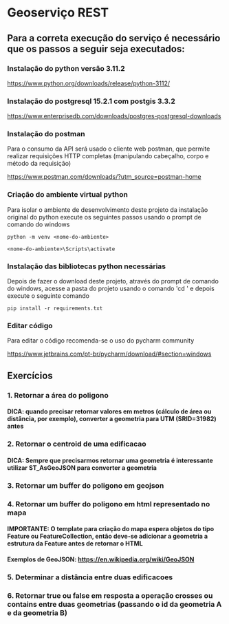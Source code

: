 # Geoserviço REST

## Para a correta execução do serviço é necessário que os passos a seguir seja executados:

### Instalação do python versão 3.11.2
https://www.python.org/downloads/release/python-3112/

### Instalação do postgresql 15.2.1 com postgis 3.3.2
https://www.enterprisedb.com/downloads/postgres-postgresql-downloads

### Instalação do postman
Para o consumo da API será usado o cliente web postman, que permite realizar requisições HTTP completas (manipulando cabeçalho, corpo e método da requisição)

https://www.postman.com/downloads/?utm_source=postman-home

### Criação do ambiente virtual python
Para isolar o ambiente de desenvolvimento deste projeto da instalação original do python execute os seguintes passos usando o prompt de comando do windows

    python -m venv <nome-do-ambiente>

    <nome-do-ambiente>\Scripts\activate

### Instalação das bibliotecas python necessárias
Depois de fazer o download deste projeto, através do prompt de comando do windows, acesse a pasta do projeto usando o comando 'cd <nome-da-pasta>' e depois execute o seguinte comando

    pip install -r requirements.txt

### Editar código
Para editar o código recomenda-se o uso do pycharm community 
    
https://www.jetbrains.com/pt-br/pycharm/download/#section=windows
    
## Exercícios
    
### 1. Retornar a área do poligono
#### DICA: quando precisar retornar valores em metros (cálculo de área ou distância, por exemplo), converter a geometria para UTM (SRID=31982) antes
    
### 2. Retornar o centroid de uma edificacao
#### DICA: Sempre que precisarmos retornar uma geometria é interessante utilizar ST_AsGeoJSON para converter a geometria

### 3. Retornar um buffer do poligono em geojson
    
### 4. Retornar um buffer do poligono em html representado no mapa
#### IMPORTANTE: O template para criação do mapa espera objetos do tipo Feature ou FeatureCollection, então deve-se adicionar a geometria a estrutura da Feature antes de retornar o HTML
#### Exemplos de GeoJSON: https://en.wikipedia.org/wiki/GeoJSON
    
### 5. Determinar a distância entre duas edificacoes
    
### 6. Retornar true ou false em resposta a operação crosses ou contains entre duas geometrias (passando o id da geometria A e da geometria B)
